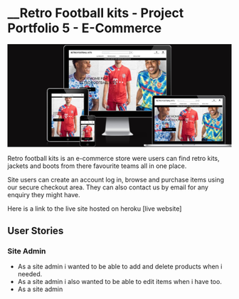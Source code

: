 # __Retro Football kits - Project Portfolio 5 - E-Commerce
![screenshot](/testing/testing/i%20am%20responsive.png)

Retro football kits is an e-commerce store were users can find retro kits, jackets and boots from there favourite teams all in one place.

Site users can create an account log in, browse and purchase items using our secure checkout area. They can also contact us by email for any enquiry they might have.

Here is a link to the live site hosted on heroku
[live website]

## User Stories
### Site Admin
- As a site admin i wanted to be able to add and delete products when i needed.
- As a site admin i also wanted to be able to edit items when i have too.
- As a site admin 
